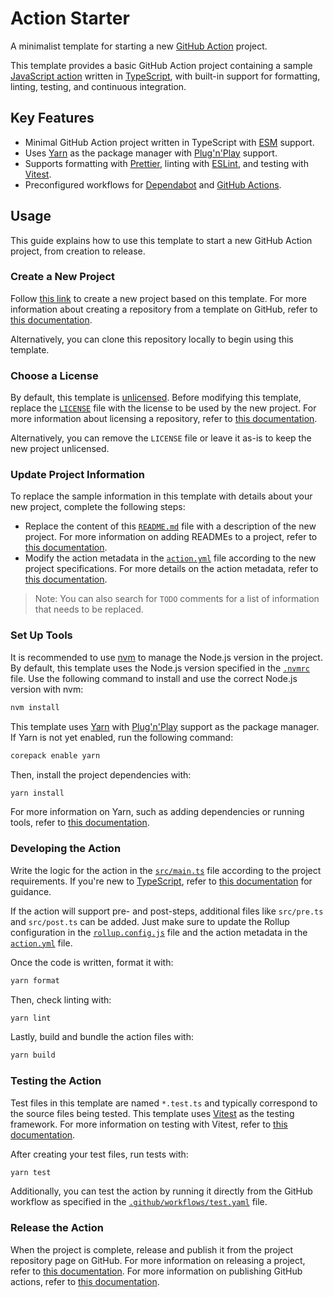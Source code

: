 <!-- TODO: Replace the content of this file with the new project description. -->

# Action Starter

A minimalist template for starting a new [GitHub Action](https://github.com/features/actions) project.

This template provides a basic GitHub Action project containing a sample [JavaScript action](https://docs.github.com/en/actions/sharing-automations/creating-actions/creating-a-javascript-action) written in [TypeScript](https://www.typescriptlang.org/), with built-in support for formatting, linting, testing, and continuous integration.

## Key Features

- Minimal GitHub Action project written in TypeScript with [ESM](https://nodejs.org/api/esm.html) support.
- Uses [Yarn](https://yarnpkg.com/) as the package manager with [Plug'n'Play](https://yarnpkg.com/features/pnp) support.
- Supports formatting with [Prettier](https://prettier.io/), linting with [ESLint](https://eslint.org/), and testing with [Vitest](https://vitest.dev/).
- Preconfigured workflows for [Dependabot](https://docs.github.com/en/code-security/dependabot) and [GitHub Actions](https://github.com/features/actions).

## Usage

This guide explains how to use this template to start a new GitHub Action project, from creation to release.

### Create a New Project

Follow [this link](https://github.com/new?template_name=action-starter&template_owner=threeal) to create a new project based on this template. For more information about creating a repository from a template on GitHub, refer to [this documentation](https://docs.github.com/en/repositories/creating-and-managing-repositories/creating-a-repository-from-a-template).

Alternatively, you can clone this repository locally to begin using this template.

### Choose a License

By default, this template is [unlicensed](https://unlicense.org/). Before modifying this template, replace the [`LICENSE`](./LICENSE) file with the license to be used by the new project. For more information about licensing a repository, refer to [this documentation](https://docs.github.com/en/repositories/managing-your-repositorys-settings-and-features/customizing-your-repository/licensing-a-repository).

Alternatively, you can remove the `LICENSE` file or leave it as-is to keep the new project unlicensed.

### Update Project Information

To replace the sample information in this template with details about your new project, complete the following steps:

- Replace the content of this [`README.md`](./README.md) file with a description of the new project. For more information on adding READMEs to a project, refer to [this documentation](https://docs.github.com/en/repositories/managing-your-repositorys-settings-and-features/customizing-your-repository/about-readmes).
- Modify the action metadata in the [`action.yml`](./action.yml) file according to the new project specifications. For more details on the action metadata, refer to [this documentation](https://docs.github.com/en/actions/sharing-automations/creating-actions/metadata-syntax-for-github-actions).

> Note: You can also search for `TODO` comments for a list of information that needs to be replaced.

### Set Up Tools

It is recommended to use [nvm](https://github.com/nvm-sh/nvm) to manage the Node.js version in the project. By default, this template uses the Node.js version specified in the [`.nvmrc`](./.nvmrc) file. Use the following command to install and use the correct Node.js version with nvm:

```sh
nvm install
```

This template uses [Yarn](https://yarnpkg.com/) with [Plug'n'Play](https://yarnpkg.com/features/pnp) support as the package manager. If Yarn is not yet enabled, run the following command:

```sh
corepack enable yarn
```

Then, install the project dependencies with:

```sh
yarn install
```

For more information on Yarn, such as adding dependencies or running tools, refer to [this documentation](https://yarnpkg.com/getting-started).

### Developing the Action

Write the logic for the action in the [`src/main.ts`](./src/main.ts) file according to the project requirements. If you're new to [TypeScript](https://www.typescriptlang.org/), refer to [this documentation](https://www.typescriptlang.org/docs/) for guidance.

If the action will support pre- and post-steps, additional files like `src/pre.ts` and `src/post.ts` can be added. Just make sure to update the Rollup configuration in the [`rollup.config.js`](./rollup.config.js) file and the action metadata in the [`action.yml`](./action.yml) file.

Once the code is written, format it with:

```sh
yarn format
```

Then, check linting with:

```sh
yarn lint
```

Lastly, build and bundle the action files with:

```sh
yarn build
```

### Testing the Action

Test files in this template are named `*.test.ts` and typically correspond to the source files being tested. This template uses [Vitest](https://vitest.dev/) as the testing framework. For more information on testing with Vitest, refer to [this documentation](https://vitest.dev/guide/).

After creating your test files, run tests with:

```sh
yarn test
```

Additionally, you can test the action by running it directly from the GitHub workflow as specified in the [`.github/workflows/test.yaml`](./.github/workflows/test.yaml) file.

### Release the Action

When the project is complete, release and publish it from the project repository page on GitHub. For more information on releasing a project, refer to [this documentation](https://docs.github.com/en/repositories/releasing-projects-on-github/about-releases). For more information on publishing GitHub actions, refer to [this documentation](https://docs.github.com/en/actions/sharing-automations/creating-actions/publishing-actions-in-github-marketplace).
